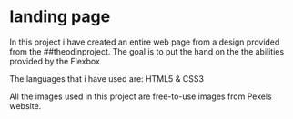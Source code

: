 # landing page

In this project i have created an entire web page from a design provided from the ##theodinproject. The goal is to put the hand on the the abilities provided by the Flexbox

The languages that i have used are: HTML5 & CSS3

All the images used in this project are free-to-use images from Pexels website.

